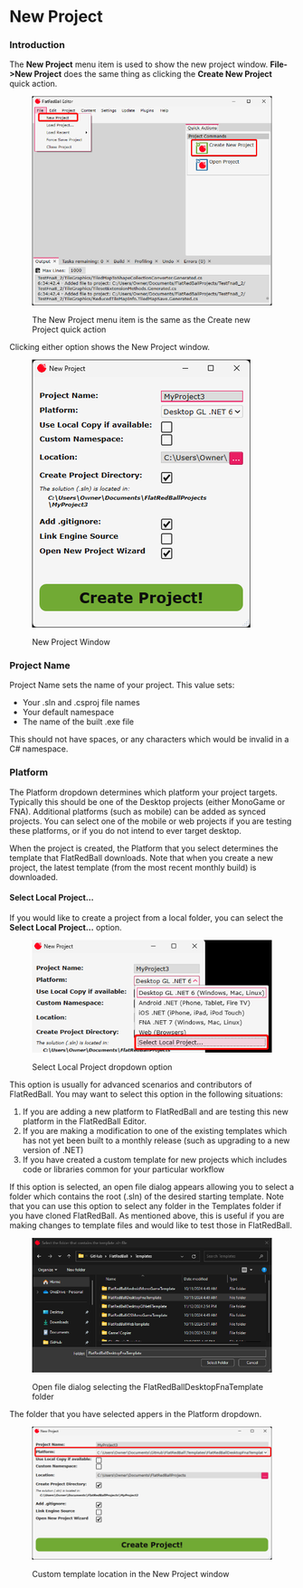 # New Project

### Introduction

The **New Project** menu item is used to show the new project window. **File->New Project** does the same thing as clicking the **Create New Project** quick action.

<figure><img src="../../../.gitbook/assets/image.png" alt=""><figcaption><p>The New Project menu item is the same as the Create new Project quick action</p></figcaption></figure>

Clicking either option shows the New Project window.

<figure><img src="../../../.gitbook/assets/image (1).png" alt=""><figcaption><p>New Project Window</p></figcaption></figure>

### Project Name

Project Name sets the name of your project. This value sets:

* Your .sln and .csproj file names
* Your default namespace
* The name of the built .exe file

This should not have spaces, or any characters which would be invalid in a C# namespace.

### Platform

The Platform dropdown determines which platform your project targets. Typically this should be one of the Desktop projects (either MonoGame or FNA). Additional platforms (such as mobile) can be added as synced projects. You can select one of the mobile or web projects if you are testing these platforms, or if you do not intend to ever target desktop.

When the project is created, the Platform that you select determines the template that FlatRedBall downloads. Note that when you create a new project, the latest template (from the most recent monthly build) is downloaded.

#### Select Local Project...

If you would like to create a project from a local folder, you can select the **Select Local Project...** option.

<figure><img src="../../../.gitbook/assets/image (2).png" alt=""><figcaption><p>Select Local Project dropdown option</p></figcaption></figure>

This option is usually for advanced scenarios and contributors of FlatRedBall. You may want to select this option in the following situations:

1. If you are adding a new platform to FlatRedBall and are testing this new platform in the FlatRedBall Editor.
2. If you are making a modification to one of the existing templates which has not yet been built to a monthly release (such as upgrading to a new version of .NET)
3. If you have created a custom template for new projects which includes code or libraries common for your particular workflow

If this option is selected, an open file dialog appears allowing you to select a folder which contains the root (.sln) of the desired starting template. Note that you can use this option to select any folder in the Templates folder if you have cloned FlatRedBall. As mentioned above, this is useful if you are making changes to template files and would like to test those in FlatRedBall.

<figure><img src="../../../.gitbook/assets/image (4).png" alt=""><figcaption><p>Open file dialog selecting the FlatRedBallDesktopFnaTemplate folder</p></figcaption></figure>

The folder that you have selected appers in the Platform dropdown.

<figure><img src="../../../.gitbook/assets/image (355).png" alt=""><figcaption><p>Custom template location in the New Project window</p></figcaption></figure>
